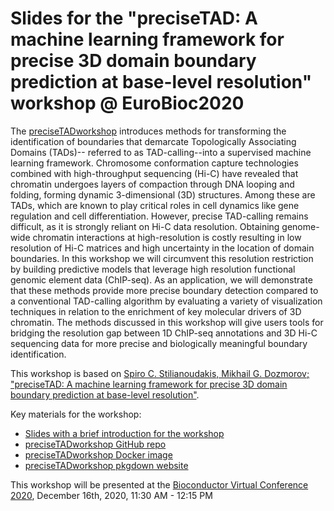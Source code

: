 # Slides for the "preciseTAD: A machine learning framework for precise 3D domain boundary prediction at base-level resolution" workshop @ EuroBioc2020

The [preciseTADworkshop](https://github.com/dozmorovlab/preciseTADworkshop) introduces methods for transforming the identification of boundaries that demarcate Topologically Associating Domains (TADs)-- referred to as TAD-calling--into a supervised machine learning framework. Chromosome conformation capture technologies combined with high-throughput sequencing (Hi-C) have revealed that chromatin undergoes layers of compaction through DNA looping and folding, forming dynamic 3-dimensional (3D) structures. Among these are TADs, which are known to play critical roles in cell dynamics like gene regulation and cell differentiation. However, precise TAD-calling remains difficult, as it is strongly reliant on Hi-C data resolution. Obtaining genome-wide chromatin interactions at high-resolution is costly resulting in low resolution of Hi-C matrices and high uncertainty in the location of domain boundaries. In this workshop we will circumvent this resolution restriction by building predictive models that leverage high resolution functional genomic element data (ChIP-seq). As an application, we will demonstrate that these methods provide more precise boundary detection compared to a conventional TAD-calling algorithm by evaluating a variety of visualization techniques in relation to the enrichment of key molecular drivers of 3D chromatin. The methods discussed in this workshop will give users tools for bridging the resolution gap between 1D ChIP-seq annotations and 3D Hi-C sequencing data for more precise and biologically meaningful boundary identification.

This workshop is based on [Spiro C. Stilianoudakis, Mikhail G. Dozmorov; "preciseTAD: A machine learning framework for precise 3D domain boundary prediction at base-level resolution"](https://doi.org/10.1101/2020.09.03.282186). 

Key materials for the workshop: 

- [Slides with a brief introduction for the workshop](https://stilianoudakis.github.io/slides_preciseTADworkshop/#1)
- [preciseTADworkshop GitHub repo](https://github.com/dozmorovlab/preciseTADworkshop)
- [preciseTADworkshop Docker image](https://hub.docker.com/repository/docker/stilianoudakis/precisetadworkshop)
- [preciseTADworkshop pkgdown website](https://dozmorovlab.github.io/preciseTADworkshop/)

This workshop will be presented at the [Bioconductor Virtual Conference 2020](https://bioc2020.bioconductor.org/), December 16th, 2020, 11:30 AM - 12:15 PM
